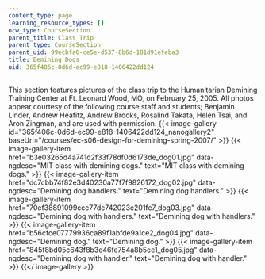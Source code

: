 ```yaml
---
content_type: page
learning_resource_types: []
ocw_type: CourseSection
parent_title: Class Trip
parent_type: CourseSection
parent_uid: 99ecbfa6-ce5e-d537-8b6d-181d91efeba3
title: Demining Dogs
uid: 365f406c-0d6d-ec99-e818-1406422dd124
---
```


This section features pictures of the class trip to the Humanitarian Demining Training Center at Ft. Leonard Wood, MO, on February 25, 2005. All photos appear courtesy of the following course staff and students; Benjamin Linder, Andrew Heafitz, Andrew Brooks, Rosalind Takata, Helen Tsai, and Aron Zingman, and are used with permission.
{{< image-gallery id="365f406c-0d6d-ec99-e818-1406422dd124_nanogallery2" baseUrl="/courses/ec-s06-design-for-demining-spring-2007/" >}}
{{< image-gallery-item href="b3e03265d4a741d2f33f78df0d6173de_dog01.jpg" data-ngdesc="MIT class with demining dogs." text="MIT class with demining dogs." >}}
{{< image-gallery-item href="dc7cbb74f82e3d40230a77f7f9826172_dog02.jpg" data-ngdesc="Demining dog handlers." text="Demining dog handlers." >}}
{{< image-gallery-item href="70ef38891099ccc77dc742023c201fe7_dog03.jpg" data-ngdesc="Demining dog with handlers." text="Demining dog with handlers." >}}
{{< image-gallery-item href="b56cfce07779936ca89f1abfde9a1ce2_dog04.jpg" data-ngdesc="Demining dog." text="Demining dog." >}}
{{< image-gallery-item href="845f8bd05c643f8b3e46fe754a8b5ee1_dog05.jpg" data-ngdesc="Demining dog with handler." text="Demining dog with handler." >}}
{{</ image-gallery >}}